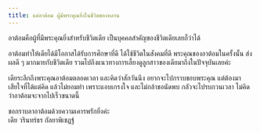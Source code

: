 ```yaml
---
title: แด่อาต้อม ผู้มีพระคุณยิ่งในชีวิตของหลาน
---
```



อาต้อมคือผู้ที่มีพระคุณยิ่งสำหรับชีวิตเดีย เป็นบุคคลสำคัญของชีวิตเดียเลยก็ว่าได้

อาต้อมทำให้เดียได้มีโอกาสได้รับการศึกษาที่ดี ได้ใช้ชีวิตในสังคมที่ดี พระคุณของอาต้อมในครั้งนั้น ส่งผลดี ๆ มากมายกับชีวิตเดีย รวมไปถึงแนวทางการเลี้ยงดูลูกสาวของเดียมาถึงในปัจจุบันเลยค่ะ

เดียระลึกถึงพระคุณอาต้อมตลอดเวลา และคิดว่าสักวันนึง อยากจะไปกราบขอบพระคุณ แต่ต้องมาเสียใจที่ได้แต่คิด แล้วไม่ยอมทำ เพราะแอบเกรงใจ และไม่กล้าขอนัดพบ กลัวจะไปรบกวนเวลา ไม่คิดว่าอาต้อมจะจากไปเร็วขนาดนี้

ขอกราบลาอาต้อมด้วยความเคารพรักยิ่งค่ะ  
เดีย วรินทร์ธร กัลยาพิเชฏฐ์

